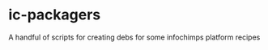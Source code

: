 ic-packagers
============

A handful of scripts for creating debs for some infochimps platform recipes
